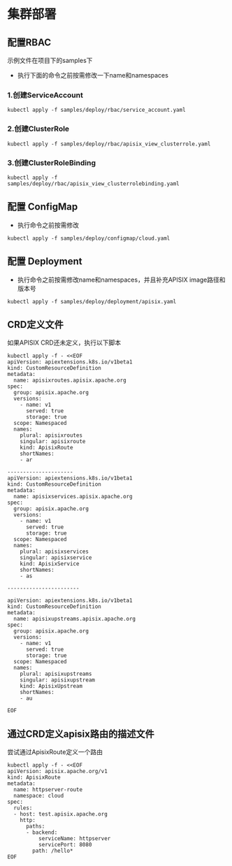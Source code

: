 # 集群部署

## 配置RBAC
示例文件在项目下的samples下
* 执行下面的命令之前按需修改一下name和namespaces
### 1.创建ServiceAccount

```shell
kubectl apply -f samples/deploy/rbac/service_account.yaml
```

### 2.创建ClusterRole
```shell
kubectl apply -f samples/deploy/rbac/apisix_view_clusterrole.yaml
```

### 3.创建ClusterRoleBinding
```shell
kubectl apply -f samples/deploy/rbac/apisix_view_clusterrolebinding.yaml
```

## 配置 ConfigMap
* 执行命令之前按需修改

```shell
kubectl apply -f samples/deploy/configmap/cloud.yaml
```

## 配置 Deployment
* 执行命令之前按需修改name和namespaces，并且补充APISIX image路径和版本号

```shell
kubectl apply -f samples/deploy/deployment/apisix.yaml
```

## CRD定义文件

如果APISIX CRD还未定义，执行以下脚本
```
kubectl apply -f - <<EOF
apiVersion: apiextensions.k8s.io/v1beta1
kind: CustomResourceDefinition
metadata:
  name: apisixroutes.apisix.apache.org
spec:
  group: apisix.apache.org
  versions:
    - name: v1
      served: true
      storage: true
  scope: Namespaced
  names:
    plural: apisixroutes
    singular: apisixroute
    kind: ApisixRoute
    shortNames:
    - ar

---------------------
apiVersion: apiextensions.k8s.io/v1beta1
kind: CustomResourceDefinition
metadata:
  name: apisixservices.apisix.apache.org
spec:
  group: apisix.apache.org
  versions:
    - name: v1
      served: true
      storage: true
  scope: Namespaced
  names:
    plural: apisixservices
    singular: apisixservice
    kind: ApisixService
    shortNames:
    - as

-----------------------

apiVersion: apiextensions.k8s.io/v1beta1
kind: CustomResourceDefinition
metadata:
  name: apisixupstreams.apisix.apache.org
spec:
  group: apisix.apache.org
  versions:
    - name: v1
      served: true
      storage: true
  scope: Namespaced
  names:
    plural: apisixupstreams
    singular: apisixupstream
    kind: ApisixUpstream
    shortNames:
    - au

EOF
```

## 通过CRD定义apisix路由的描述文件

尝试通过ApisixRoute定义一个路由
```
kubectl apply -f - <<EOF
apiVersion: apisix.apache.org/v1
kind: ApisixRoute
metadata:
  name: httpserver-route
  namespace: cloud
spec:
  rules:
  - host: test.apisix.apache.org
    http:
      paths:
      - backend:
          serviceName: httpserver
          servicePort: 8080
        path: /hello*
EOF
```
